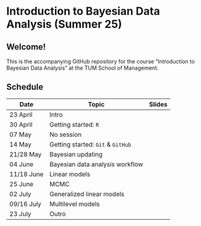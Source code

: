 # Introduction to Bayesian Data Analysis (Summer 25)

## **Welcome!**

This is the accompanying GitHub repository for the course “Introduction to Bayesian Data Analysis” at the TUM School of Management.

## Schedule

| Date       | Topic                             | Slides |
|------------|-----------------------------------|--------|
| 23 April   | Intro                             |        |
| 30 April   | Getting started: `R`              |        |
| 07 May     | No session                        |        |
| 14 May     | Getting started: `Git` & `GitHub` |        |
| 21/28 May  | Bayesian updating                 |        |
| 04 June    | Bayesian data analysis workflow   |        |
| 11/18 June | Linear models                     |        |
| 25 June    | MCMC                              |        |
| 02 July    | Generalized linear models         |        |
| 09/16 July | Multilevel models                 |        |
| 23 July    | Outro                             |        |
